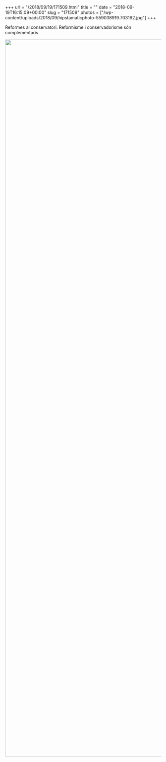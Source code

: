 +++
url = "/2018/09/19/171509.html"
title = ""
date = "2018-09-19T16:15:09+00:00"
slug = "171509"
photos = ["/wp-content/uploads/2018/09/hipstamaticphoto-559038919.703162.jpg"]
+++

Reformes al conservatori. Reformisme i conservadorisme són complementaris.

<img src="/wp-content/uploads/2018/09/hipstamaticphoto-559038919.703162.jpg" class="size-full wp-image-1289" height="2313" width="3084">

